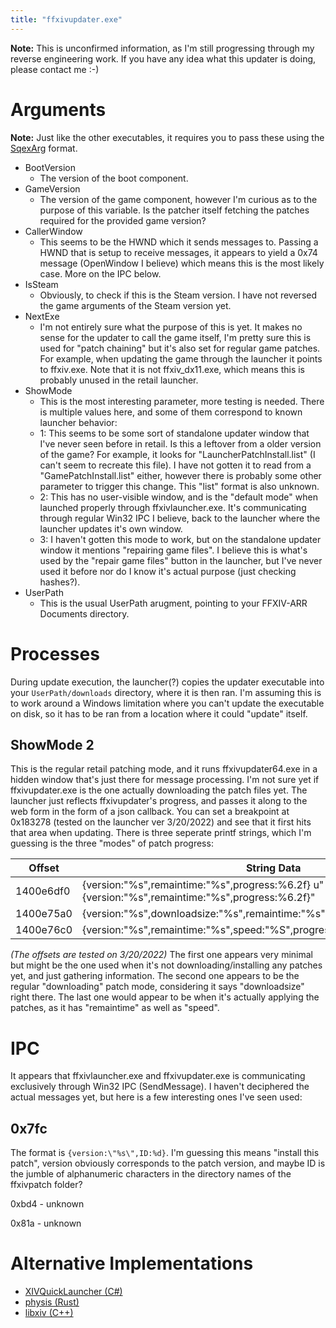 ```yaml
---
title: "ffxivupdater.exe"
---
```


**Note:** This is unconfirmed information, as I'm still progressing through my reverse engineering work. If you have any idea what this updater is doing, please contact me :-)

# Arguments

**Note:** Just like the other executables, it requires you to pass these using the [SqexArg](concept/sqexarg) format.

- BootVersion
    - The version of the boot component.
- GameVersion
    - The version of the game component, however I'm curious as to the purpose of this variable. Is the patcher itself fetching the patches required for the provided game version?
- CallerWindow
    - This seems to be the HWND which it sends messages to. Passing a HWND that is setup to receive messages, it appears to yield a 0x74 message (OpenWindow I believe) which means this is the most likely case. More on the IPC below.
- IsSteam
    - Obviously, to check if this is the Steam version. I have not reversed the game arguments of the Steam version yet.
- NextExe
    - I'm not entirely sure what the purpose of this is yet. It makes no sense for the updater to call the game itself, I'm pretty sure this is used for "patch chaining" but it's
    also set for regular game patches. For example, when updating the game through the launcher it points to ffxiv.exe. Note that it is not ffxiv_dx11.exe, which means this is
    probably unused in the retail launcher.
- ShowMode
    - This is the most interesting parameter, more testing is needed. There is multiple values here, and some of them correspond to known launcher behavior:
    - 1: This seems to be some sort of standalone updater window that I've never seen before in retail. Is this a leftover from a older version of the game? For example, it looks for "LauncherPatchInstall.list" (I can't seem to recreate this file). I have not gotten it to read from a "GamePatchInstall.list" either, however there is probably some other parameter to trigger this change. This "list" format is also unknown.
    - 2: This has no user-visible window, and is the "default mode" when launched properly through ffxivlauncher.exe. It's communicating through regular Win32 IPC I believe, back to the launcher where the launcher updates it's own window.
    - 3: I haven't gotten this mode to work, but on the standalone updater window it mentions "repairing game files". I believe this is what's used by the "repair game files" button in the launcher, but I've never used it before nor do I know it's actual purpose (just checking hashes?).
- UserPath
    - This is the usual UserPath arugment, pointing to your FFXIV-ARR Documents directory.

# Processes
During update execution, the launcher(?) copies the updater executable into your `UserPath/downloads` directory, where it is then ran. I'm assuming this is to work around a Windows limitation where you can't update the executable on disk, so it has to be ran from a location where it could "update" itself.

## ShowMode 2

This is the regular retail patching mode, and it runs ffxivupdater64.exe in a hidden window that's just there for message processing. I'm not sure yet if ffxivupdater.exe is the one actually downloading the patch files yet. The launcher just reflects ffxivupdater's progress, and passes it along to the web form in the form of a json callback. You can set a breakpoint at 0x183278 (tested on the launcher ver 3/20/2022) and see that it first hits that area when updating. There is three seperate printf strings, which I'm guessing is the three "modes" of patch progress:

| Offset | String Data
| ------ | ---------- |
| 1400e6df0	| {version:"%s",remaintime:"%s",progress:%6.2f}	u"{version:\"%s\",remaintime:\"%s\",progress:%6.2f}"
| 1400e75a0	| {version:"%s",downloadsize:"%s",remaintime:"%s",speed:"%s",progress:%6.2f}
| 1400e76c0	| {version:"%s",remaintime:"%s",speed:"%S",progress:%6.2lf}

_(The offsets are tested on 3/20/2022)_
The first one appears very minimal but might be the one used when it's not downloading/installing any patches yet, and just gathering information.
The second one appears to be the regular "downloading" patch mode, considering it says "downloadsize" right there.
The last one would appear to be when it's actually applying the patches, as it has "remaintime" as well as "speed".

# IPC

It appears that ffxivlauncher.exe and ffxivupdater.exe is communicating exclusively through Win32 IPC (SendMessage). I haven't deciphered the actual messages yet, but here is a few interesting ones I've seen used:

## 0x7fc

The format is `{version:\"%s\",ID:%d}`. I'm guessing this means "install this patch", version obviously corresponds to the patch version, and maybe ID is the jumble of alphanumeric characters in the directory names of the ffxivpatch folder?

0xbd4 - unknown

0x81a - unknown

# Alternative Implementations

* [XIVQuickLauncher (C#)](https://github.com/goatcorp/FFXIVQuickLauncher/tree/master/src/XIVLauncher.Common/Game/Patch)
* [physis (Rust)](https://git.sr.ht/~redstrate/physis/tree/main/item/src/patch.rs)
* [libxiv (C++)](https://git.sr.ht/~redstrate/libxiv/tree/main/item/src/patch.cpp)
